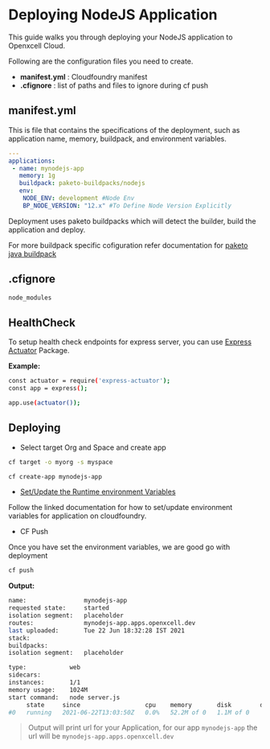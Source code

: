 # Deploying NodeJS Application

This guide walks you through deploying your NodeJS application to Openxcell Cloud.

Following are the configuration files you need to create.

- **manifest.yml** : Cloudfoundry manifest
- **.cfignore** : list of paths and files to ignore during cf push


## manifest.yml

This is file that contains the specifications of the deployment, such as application name, memory, buildpack, and environment variables.

```yaml
---
applications:
 - name: mynodejs-app
   memory: 1g
   buildpack: paketo-buildpacks/nodejs
   env: 
    NODE_ENV: development #Node Env
    BP_NODE_VERSION: "12.x" #To Define Node Version Explicitly
```

Deployment uses paketo buildpacks which will detect the builder, build the application and deploy.

For more buildpack specific cofiguration refer documentation for [paketo java buildpack](https://paketo.io/docs/buildpacks/language-family-buildpacks/nodejs/)

## .cfignore

```txt
node_modules
```

## HealthCheck

To setup health check endpoints for express server, you can use [Express Actuator](https://www.npmjs.com/package/express-actuator) Package.

**Example:**

```bash
const actuator = require('express-actuator');
const app = express();

app.use(actuator());
```

## Deploying

- Select target Org and Space and create app

```bash
cf target -o myorg -s myspace
```

```bash
cf create-app mynodejs-app
```

- [Set/Update the Runtime environment Variables](./operations/setenv)

Follow the linked documentation for how to set/update environment variables for application on cloudfoundry.

- CF Push

Once you have set the environment variables, we are good go with deployment

```bash
cf push
```

**Output:**

```bash
name:                mynodejs-app
requested state:     started
isolation segment:   placeholder
routes:              mynodejs-app.apps.openxcell.dev
last uploaded:       Tue 22 Jun 18:32:28 IST 2021
stack:               
buildpacks:          
isolation segment:   placeholder

type:            web
sidecars:        
instances:       1/1
memory usage:    1024M
start command:   node server.js
     state     since                  cpu    memory       disk        details
#0   running   2021-06-22T13:03:50Z   0.0%   52.2M of 0   1.1M of 0
```

> Output will print url for your Application, for our app `mynodejs-app` the url will be `mynodejs-app.apps.openxcell.dev`